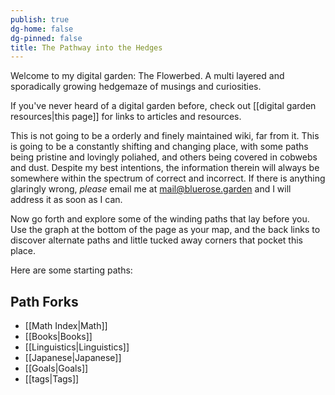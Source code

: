 ```yaml
---
publish: true
dg-home: false
dg-pinned: false
title: The Pathway into the Hedges
---
```


Welcome to my digital garden: The Flowerbed. A multi layered and sporadically growing hedgemaze of musings and curiosities.

If you've never heard of a digital garden before, check out [[digital garden resources|this page]] for links to articles and resources.

This is not going to be a orderly and finely maintained wiki, far from it. This is going to be a constantly shifting and changing place, with some paths being pristine and lovingly poliahed, and others being covered in cobwebs and dust. Despite my best intentions, the information therein will always be somewhere within the spectrum of correct and incorrect. If there is anything glaringly wrong, *please* email me at [mail@bluerose.garden](mailto:mail@bluerose.garden) and I will address it as soon as I can.

Now go forth and explore some of the winding paths that lay before you. Use the graph at the bottom of the page as your map, and the back links to discover alternate paths and little tucked away corners that pocket this place.

Here are some starting paths:

## Path Forks
- [[Math Index|Math]]
- [[Books|Books]]
- [[Linguistics|Linguistics]]
- [[Japanese|Japanese]]
- [[Goals|Goals]]
- [[tags|Tags]]
